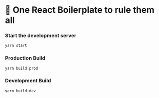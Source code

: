# 💍 One React Boilerplate to rule them all

### Start the development server
```bash
yarn start
```
### Production Build

```bash
yarn build:prod
```

### Development Build

```bash
yarn build:dev
```